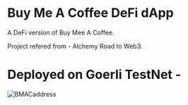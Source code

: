 # Buy Me A Coffee DeFi dApp

A DeFi version of Buy Mee A Coffee.

Project refered from - Alchemy Road to Web3.


# Deployed on Goerli TestNet - 
![BMACaddress](https://user-images.githubusercontent.com/72463719/216824621-cd73944a-834f-44cf-b3a7-8eb503227110.png)
